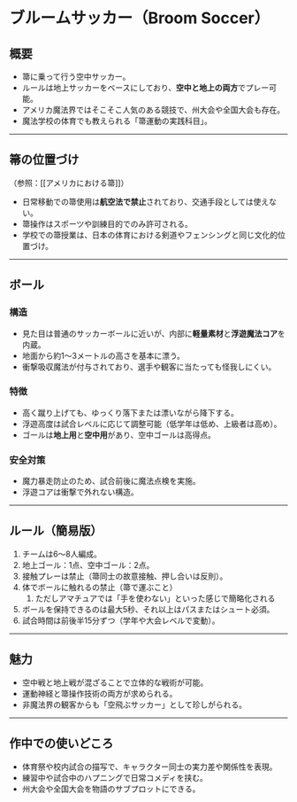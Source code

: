 # ブルームサッカー（Broom Soccer）

## 概要
- 箒に乗って行う空中サッカー。
- ルールは地上サッカーをベースにしており、**空中と地上の両方**でプレー可能。
- アメリカ魔法界ではそこそこ人気のある競技で、州大会や全国大会も存在。
- 魔法学校の体育でも教えられる「箒運動の実践科目」。

---

## 箒の位置づけ
（参照：[[アメリカにおける箒]]）
- 日常移動での箒使用は**航空法で禁止**されており、交通手段としては使えない。
- 箒操作はスポーツや訓練目的でのみ許可される。
- 学校での箒授業は、日本の体育における剣道やフェンシングと同じ文化的位置づけ。

---

## ボール
### 構造
- 見た目は普通のサッカーボールに近いが、内部に**軽量素材**と**浮遊魔法コア**を内蔵。
- 地面から約1〜3メートルの高さを基本に漂う。
- 衝撃吸収魔法が付与されており、選手や観客に当たっても怪我しにくい。

### 特徴
- 高く蹴り上げても、ゆっくり落下または漂いながら降下する。
- 浮遊高度は試合レベルに応じて調整可能（低学年は低め、上級者は高め）。
- ゴールは**地上用**と**空中用**があり、空中ゴールは高得点。

### 安全対策
- 魔力暴走防止のため、試合前後に魔法点検を実施。
- 浮遊コアは衝撃で外れない構造。

---

## ルール（簡易版）
1. チームは6〜8人編成。
2. 地上ゴール：1点、空中ゴール：2点。
3. 接触プレーは禁止（箒同士の故意接触、押し合いは反則）。
4. 体でボールに触れるの禁止（箒で運ぶこと）
	1. ただしアマチュアでは「手を使わない」といった感じで簡略化される
5. ボールを保持できるのは最大5秒、それ以上はパスまたはシュート必須。
6. 試合時間は前後半15分ずつ（学年や大会レベルで変動）。

---

## 魅力
- 空中戦と地上戦が混ざることで立体的な戦術が可能。
- 運動神経と箒操作技術の両方が求められる。
- 非魔法界の観客からも「空飛ぶサッカー」として珍しがられる。

---

## 作中での使いどころ
- 体育祭や校内試合の描写で、キャラクター同士の実力差や関係性を表現。
- 練習中や試合中のハプニングで日常コメディを挟む。
- 州大会や全国大会を物語のサブプロットにできる。
